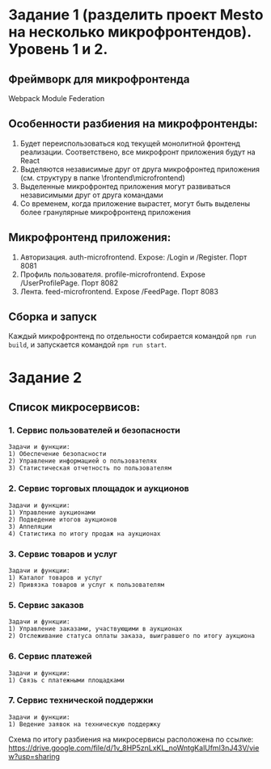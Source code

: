 # **Задание 1 (разделить проект Mesto на несколько микрофронтендов). Уровень 1 и 2.**

## Фреймворк для микрофронтенда
Webpack Module Federation

## Особенности разбиения на микрофронтенды:
1) Будет переиспользоваться код текущей монолитной фронтенд реализации. Соответствено, все микрофронт приложения будут на React
2) Выделяются независимые друг от друга микрофронтед приложения (см. структуру в папке \frontend\microfrontend)
3) Выделенные микрофронтед приложения могут развиваться независимыми друг от друга командами
4) Со временем, когда приложение вырастет,  могут быть выделены более гранулярные микрофронтенд приложения

## Микрофронтенд приложения:
1) Авторизация. auth-microfrontend. Expose: /Login и /Register. Порт 8081
2) Профиль пользователя. profile-microfrontend. Expose /UserProfilePage. Порт 8082
3) Лента. feed-microfrontend. Expose /FeedPage. Порт 8083

## Сборка и запуск
Каждый микрофронтенд по отдельности собирается командой `npm run build`, и запускается командой `npm run start`.

# **Задание 2**

## Список микросервисов:

### 1. Сервис пользователей и безопасности
    Задачи и функции:
    1) Обеспечение безопасности
    2) Управление информацией о пользователях
    3) Статистическая отчетность по пользователям

### 2. Сервис торговых площадок и аукционов
    Задачи и функции:
    1) Управление аукционами
    2) Подведение итогов аукционов
    3) Аппеляции
    4) Статистика по итогу продаж на аукционах

### 3. Сервис товаров и услуг
    Задачи и функции:
    1) Каталог товаров и услуг
    2) Привязка товаров и услуг к пользователям

### 5. Сервис заказов
    Задачи и функции:
    1) Управление заказами, участвующими в аукционах
    2) Отслеживание статуса оплаты заказа, выигравшего по итогу аукциона

### 6. Сервис платежей
    Задачи и функции:
    1) Связь с платежными площадками

### 7. Сервис технической поддержки
    Задачи и функции:
    1) Ведение заявок на техническую поддержку

Схема по итогу разбиения на микросервисы расположена по ссылке: https://drive.google.com/file/d/1v_8HP5znLxKL_noWntgKalUfml3nJ43V/view?usp=sharing
